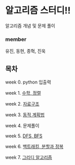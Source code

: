 # 알고리즘 스터디!!
알고리즘 개념 및 문제 풀이


### member
유진, 동현, 종혁, 진욱

## 목차
week 0. python 입출력

week 1. [수학, 정렬](doc/week1_sort.md)

week 2. [자료구조](doc/week2_datastructure.md)

week 3. [동적 계획법](doc/week3_dynamic_programming.md)

week 4. 문제풀이

week 5. [DFS, BFS](doc/week5_DFS_BFS.md)

week 6. [백트래킹, 분할과 정복](doc/week6_backtracking.md)

week 7. [그리디 알고리즘]()